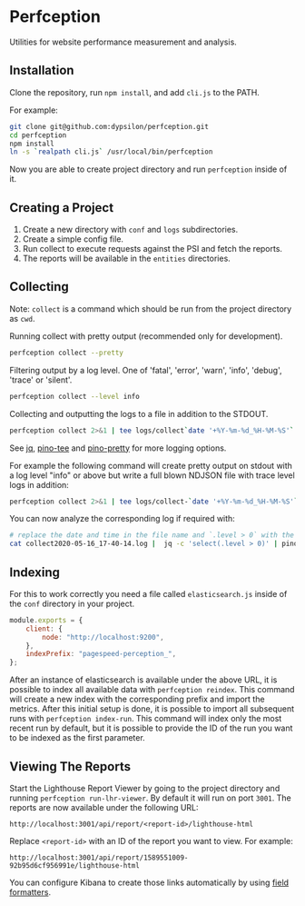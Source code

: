 # Perfception

Utilities for website performance measurement and analysis.

## Installation

Clone the repository, run `npm install`, and add `cli.js` to the PATH.

For example:

```bash
git clone git@github.com:dypsilon/perfception.git
cd perfception
npm install
ln -s `realpath cli.js` /usr/local/bin/perfception
```

Now you are able to create project directory and run `perfception` inside of it.

## Creating a Project

1. Create a new directory with `conf` and `logs` subdirectories.
2. Create a simple config file.
3. Run collect to execute requests against the PSI and fetch the reports.
4. The reports will be available in the `entities` directories.

## Collecting

Note: `collect` is a command which should be run from the project directory as `cwd`.

Running collect with pretty output (recommended only for development).

```bash
perfception collect --pretty
```

Filtering output by a log level. One of 'fatal', 'error', 'warn', 'info', 'debug', 'trace' or 'silent'.

```bash
perfception collect --level info
```

Collecting and outputting the logs to a file in addition to the STDOUT.

```bash
perfception collect 2>&1 | tee logs/collect`date '+%Y-%m-%d_%H-%M-%S'`.log
```

See [jq](https://stedolan.github.io/jq/), [pino-tee](https://www.npmjs.com/package/pino-tee) and [pino-pretty](https://github.com/pinojs/pino-pretty) for more logging options.

For example the following command will create pretty output on stdout with a log level "info" or above but write a full blown NDJSON file with trace level logs in addition:

```bash
perfception collect 2>&1 | tee logs/collect-`date '+%Y-%m-%d_%H-%M-%S'`.log |  jq -c 'select(.level > 20)' | pino-pretty
```

You can now analyze the corresponding log if required with:

```bash
# replace the date and time in the file name and `.level > 0` with the level you want to work with (e.g. 30, 40, 50).
cat collect2020-05-16_17-40-14.log |  jq -c 'select(.level > 0)' | pino-pretty
```

## Indexing

For this to work correctly you need a file called `elasticsearch.js` inside of the `conf` directory in your project.

```javascript
module.exports = {
	client: {
		node: "http://localhost:9200",
	},
	indexPrefix: "pagespeed-perception_",
};
```

After an instance of elasticsearch is available under the above URL, it is possible to index all available data with `perfception reindex`. This command will create a new index with the corresponding prefix and import the metrics.
After this initial setup is done, it is possible to import all subsequent runs with `perfception index-run`. This
command will index only the most recent run by default, but it is possible to provide the ID of the run you want to be indexed as the first parameter.

## Viewing The Reports

Start the Lighthouse Report Viewer by going to the project directory and running `perfception run-lhr-viewer`.
By default it will run on port `3001`. The reports are now available under the following URL:

```
http://localhost:3001/api/report/<report-id>/lighthouse-html
```

Replace `<report-id>` with an ID of the report you want to view. For example:

```
http://localhost:3001/api/report/1589551009-92b95d6cf956991e/lighthouse-html
```

You can configure Kibana to create those links automatically by using [field formatters](https://www.elastic.co/guide/en/kibana/current/field-formatters-string.html).
